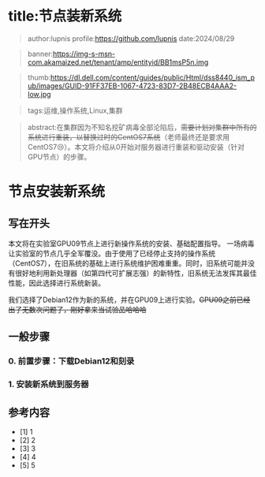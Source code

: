 # title:节点装新系统

> author:lupnis
> profile:https://github.com/lupnis
> date:2024/08/29

> banner:https://img-s-msn-com.akamaized.net/tenant/amp/entityid/BB1msP5n.img

> thumb:https://dl.dell.com/content/guides/public/Html/dss8440_ism_pub/images/GUID-91FF37EB-1067-4723-83D7-2B48ECB4AAA2-low.jpg

> tags:运维,操作系统,Linux,集群

> abstract:在集群因为不知名挖矿病毒全部沦陷后，~~需要计划对集群中所有的系统进行重装，以替换过时的CentOS7系统~~（老师最终还是要求用CentOS7😢）。本文将介绍从0开始对服务器进行重装和驱动安装（针对GPU节点）的步骤。

# 节点安装新系统

## 写在开头
本文将在实验室GPU09节点上进行新操作系统的安装、基础配置指导。
一场病毒让实验室的节点几乎全军覆没。由于使用了已经停止支持的操作系统（CentOS7），在旧系统的基础上进行系统维护困难重重。同时，旧系统可能并没有很好地利用新处理器（如第四代可扩展志强）的新特性，旧系统无法发挥其最佳性能，因此选择进行系统新装。

我们选择了Debian12作为新的系统，并在GPU09上进行实验。~~GPU09之前已经出了无数次问题了，刚好拿来当试验品哈哈哈~~

## 一般步骤

### 0. 前置步骤：下载Debian12和刻录

### 1. 安装新系统到服务器




## 参考内容
 + [1] 1
 + [2] 2
 + [3] 3
 + [4] 4
 + [5] 5
